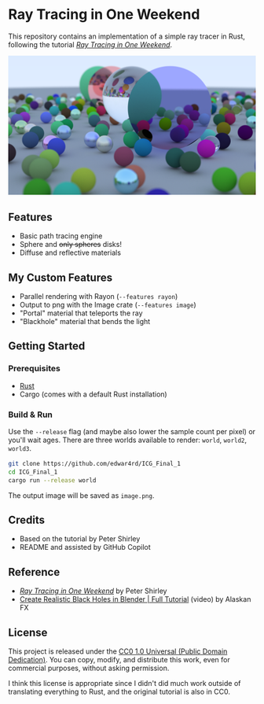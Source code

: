 # Ray Tracing in One Weekend

This repository contains an implementation of a simple ray tracer in Rust, following the tutorial [_Ray Tracing in One Weekend_](https://raytracing.github.io/books/RayTracingInOneWeekend.html).

![final image of the project](images/final-image.png)

## Features

- Basic path tracing engine
- Sphere and ~~only spheres~~ disks!
- Diffuse and reflective materials

## My Custom Features

- Parallel rendering with Rayon (`--features rayon`)
- Output to png with the Image crate (`--features image`)
- "Portal" material that teleports the ray
- "Blackhole" material that bends the light

## Getting Started

### Prerequisites

- [Rust](https://www.rust-lang.org/tools/install)
- Cargo (comes with a default Rust installation)

### Build & Run

Use the `--release` flag (and maybe also lower the sample count per pixel) or you'll wait ages.
There are three worlds available to render: `world`, `world2`, `world3`.

```bash
git clone https://github.com/edwar4rd/ICG_Final_1
cd ICG_Final_1
cargo run --release world
```

The output image will be saved as `image.png`.

## Credits

- Based on the tutorial by Peter Shirley
- README and assisted by GitHub Copilot

## Reference

- [_Ray Tracing in One Weekend_](https://raytracing.github.io/books/RayTracingInOneWeekend.html) by Peter Shirley
- [Create Realistic Black Holes in Blender | Full Tutorial](https://www.youtube.com/watch?v=XWv1Ajc3tfU&t=1870s) (video) by Alaskan FX

## License

This project is released under the [CC0 1.0 Universal (Public Domain Dedication)](https://creativecommons.org/publicdomain/zero/1.0/). You can copy, modify, and distribute this work, even for commercial purposes, without asking permission.

I think this license is appropriate since I didn't did much work outside of translating everything to Rust, and the original tutorial is also in CC0.
